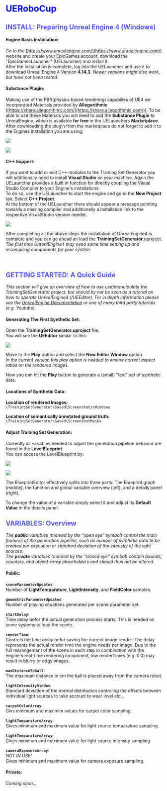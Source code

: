 # <span style="color:#0000FF">__UERoboCup__ </span>

## <span style="color:#5555FF"> __INSTALL: Preparing Unreal Engine 4__ (Windows)</span>
#### __Engine Basis Installation:__
Go to the [https://www.unrealengine.com/](https://www.unrealengine.com/) website and create your EpicGames account, download the "EpicGamesLauncher" (UELauncher) and install it. <br/>
After the installation is complete, log into the UELauncher and use it to download Unreal Engine 4 Version __4.14.3__. 
*Newer versions might also work, but have not been tested.*

#### __Substance Plugin:__
Making use of the PBR(physics based rendering) capabilies of UE4 we incorporated Materials provided by __Allegorithmic__ ([https://share.allegorithmic.com/](https://share.allegorithmic.com/)). To be able to use these Materials you will need to add the __Substance Plugin__ to UnrealEngine, which is available __for free__ in the UELaunchers __Marketplace__. <br/>
After downloading the plugin from the marketplace do not forget to add it to the Engines installation you are using: 

![](./md_common/Images/DownloadSubstance.png)

![](./md_common/Images/InstallSubstance_marked.png)


#### __C++ Support:__
If you want to add or edit C++ modules to the Training Set Generator you will additionally need to install __Visual Studio__ on your machine. Again the UELauncher provides a built in function for directly coupling the Visual Studio Compiler to your Engine's installations: <br/>
To do so, use the UELauncher to start the engine and go to the __New Project__ tab. Select __C++ Project__.  <br/>
At the bottom of the UELauncher there should appear a message pointing towards a missing compiler and additionally a installation link to the respective VisualStudio version needet.

![](./md_common/Images/VisualStudioInstall_marked.png) 

After completing all the above steps the installation of UnrealEngine4 is complete and you can go ahead an load the __TrainingSetGenerator__.uproject. *The first time UnrealEngine4 may need some time setting up and recompiling components for your system*


<br/>

## <span style="color:#5555FF"> __GETTING STARTED: A Quick Guide__</span>
*This section will give an overview of how to use use/manuipulate the TrainingSetGenerator project, but should by not be seen as a tutorial on how to operate UnrealEngine4 (/UEEditor). For in depth information please see the [UnrealEngine Documentation](https://docs.unrealengine.com/latest/INT/) or one of many third party tutorials (e.g. Youtube).* 

#### __Generating The First Synthetic Set:__ 
Open the __TrainingSetGenerator.uproject__ file. <br/>
You will see the __UEEditor__ similar to this: 

![](./md_common/Images/TrainingSetGenerator_StartUpScreen.png)

Move to the __Play__ button and select the __New Editor Window__ option. <br/>
*In the current version this play option is needed to ensure correct aspect ratios on the rendered images*. 

Now you can hit the __Play__ button to generate a (small) "test" set of synthetic data. 


#### __Locations of Synthetic Data:__
__Location of rendered Images:__ <br/> ``` \TrainingSetGenerator\Saved\Screenshots\Windows ```

__Location of semantically annotated ground truth:__ <br/> ``` \TrainingSetGenerator\Saved\ScreenshotMasks ```


#### __Adjust Training Set Generation:__
Currently all variables needed to adjust the generation pipeline behavior are found in the __LevelBlueprint__. <br/>
You can access the LevelBlueprint by:

![](./md_common/Images/selectLevelBlueprint.png)

![](./md_common/Images/LevelBlueprintOverview.png)

The BlueprintEditor effectively splits into three parts: The Blueprint graph (middle), the function and global variable overview (left), and a details panel (right). 

To change the value of a variable simply select it and adjust its __Default Value__ in the details panel.


## <span style="color:#5555FF"> __VARIABLES: Overview__</span>
*The __public__ variables (marked by the "open eye" symbol) control the main features of the generation pipeline, such as number of synthetic data to be created per execution or standard deviation of the intenstiy of the light sources. <br/> 
The __private__ variables (marked by the "closed eye" symbol) contain bounds, counters, and object-array placeholders and should thus not be altered.*

#### __Public__:

__``` sceneParameterUpdates ```__: <br/>
Number of __LightTemparature__,  __LightIntensity__, and __FieldColor__ samples.

__``` geometricParameterUpdates ```__:  <br/> 
Number of playing situations generated per scene parameter set.

__``` startDelay ```__:  <br/>
Time delay befor the actual generation process starts. This is needed on some systems to load the scene.

__``` renderTime ```__:  <br/> Controls the time delay befor saving the current image render. The delay represents the actual render time the engine needs per image. Due to the full rearangement of the scene in each step in combination with the engine's real-time rendering component, low renderTimes (e.g. 0.0) may result in blurry or edgy images.

__``` maxDistanceToBall ```__:  <br/>
The maximum distance in cm the ball is placed away from the camera robot. 

__``` lightIntensityStddev ```__: <br/>
Standard deviation of the normal distribution controling the offsets between individual light sources to take account to wear level etc. .

__``` carpetColorArray ```__: <br/>
Givs minimum and maximim values for carpet color sampling.

__``` lightTemparatureArray ```__: <br/>
Gives minimum and maximum value for light source temparature sampling.

__``` lightTemparatureArray ```__: <br/>
Gives minimum and maximum value for light source intensity sampling.

__``` cameraExposureArray ```__: <br/>
*NOT IN USE!* <br/>
Gives minimum and maximum value for camera exposure sampling.

#### __Private__:
*Coming soon...*
